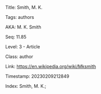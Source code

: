 Title:  Smith, M. K.

Tags:   authors

AKA:    M. K. Smith

Seq:    11.85

Level:  3 - Article

Class:  author

Link:   https://en.wikipedia.org/wiki/Mksmith

Timestamp: 20230209212849

Index:  Smith, M. K.; 
